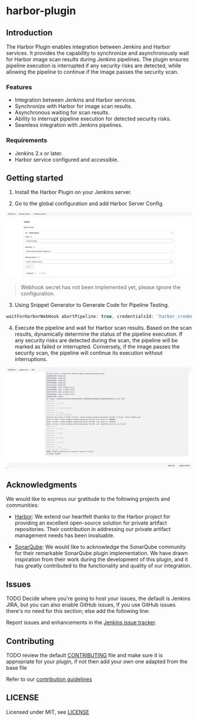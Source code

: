 # harbor-plugin

## Introduction

The Harbor Plugin enables integration between Jenkins and Harbor services. It provides the capability to synchronize and asynchronously wait for Harbor image scan results during Jenkins pipelines. The plugin ensures pipeline execution is interrupted if any security risks are detected, while allowing the pipeline to continue if the image passes the security scan.

### Features

- Integration between Jenkins and Harbor services.
- Synchronize with Harbor for image scan results.
- Asynchronous waiting for scan results.
- Ability to interrupt pipeline execution for detected security risks.
- Seamless integration with Jenkins pipelines.

### Requirements

- Jenkins 2.x or later.
- Harbor service configured and accessible.

## Getting started

1. Install the Harbor Plugin on your Jenkins server.

2. Go to the global configuration and add Harbor Server Config.

![add-harbor-server.png](docs/images/add-harbor-server.png)

> Webhook secret has not been implemented yet, please ignore the configuration.

3. Using Snippet Generator to Generate Code for Pipeline Testing.

```groovy
waitForHarborWebHook abortPipeline: true, credentialsId: 'harbor_credentials', server: 'Harbor Example', severity: 'Critical'
```

4. Execute the pipeline and wait for Harbor scan results. Based on the scan results, dynamically determine the status of the pipeline execution. If any security risks are detected during the scan, the pipeline will be marked as failed or interrupted. Conversely, if the image passes the security scan, the pipeline will continue its execution without interruptions.

![harbor-scan-completed.png](docs/images/harbor-scan-completed.png)

## Acknowledgments

We would like to express our gratitude to the following projects and communities:

- [Harbor](https://goharbor.io/): We extend our heartfelt thanks to the Harbor project for providing an excellent open-source solution for private artifact repositories. Their contribution in addressing our private artifact management needs has been invaluable.

- [SonarQube](https://github.com/jenkinsci/sonarqube-plugin): We would like to acknowledge the SonarQube community for their remarkable SonarQube plugin implementation. We have drawn inspiration from their work during the development of this plugin, and it has greatly contributed to the functionality and quality of our integration.

## Issues

TODO Decide where you're going to host your issues, the default is Jenkins JIRA, but you can also enable GitHub issues,
If you use GitHub issues there's no need for this section; else add the following line:

Report issues and enhancements in the [Jenkins issue tracker](https://issues.jenkins.io/).

## Contributing

TODO review the default [CONTRIBUTING](https://github.com/jenkinsci/.github/blob/master/CONTRIBUTING.md) file and make sure it is appropriate for your plugin, if not then add your own one adapted from the base file

Refer to our [contribution guidelines](https://github.com/jenkinsci/.github/blob/master/CONTRIBUTING.md)

## LICENSE

Licensed under MIT, see [LICENSE](LICENSE.md)

